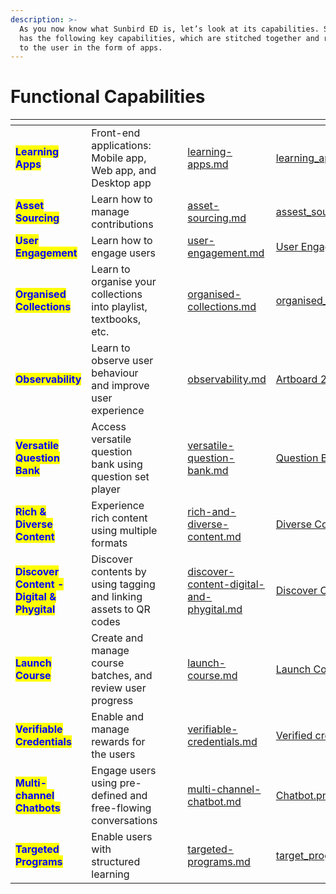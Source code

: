 ```yaml
---
description: >-
  As you now know what Sunbird ED is, let’s look at its capabilities. Sunbird ED
  has the following key capabilities, which are stitched together and rendered
  to the user in the form of apps.
---
```


# Functional Capabilities

<table data-view="cards"><thead><tr><th></th><th></th><th></th><th></th><th data-hidden data-card-target data-type="content-ref"></th><th data-hidden data-card-cover data-type="files"></th></tr></thead><tbody><tr><td><mark style="color:blue;"><strong>Learning Apps</strong></mark></td><td>Front-end applications: Mobile app, Web app, and Desktop app</td><td></td><td></td><td><a href="learning-apps.md">learning-apps.md</a></td><td><a href="../../.gitbook/assets/learning_app.png">learning_app.png</a></td></tr><tr><td><mark style="color:blue;"><strong>Asset Sourcing</strong></mark></td><td>Learn how to manage contributions</td><td></td><td></td><td><a href="asset-sourcing.md">asset-sourcing.md</a></td><td><a href="../../.gitbook/assets/assest_sourcing.png">assest_sourcing.png</a></td></tr><tr><td><mark style="color:blue;"><strong>User Engagement</strong></mark></td><td>Learn how to engage users</td><td></td><td></td><td><a href="user-engagement.md">user-engagement.md</a></td><td><a href="../../.gitbook/assets/User Engagement.png">User Engagement.png</a></td></tr><tr><td><mark style="color:blue;"><strong>Organised Collections</strong></mark></td><td>Learn to organise your collections into playlist, textbooks, etc.</td><td></td><td></td><td><a href="organised-collections.md">organised-collections.md</a></td><td><a href="../../.gitbook/assets/organised_collections.png">organised_collections.png</a></td></tr><tr><td><mark style="color:blue;"><strong>Observability</strong></mark></td><td>Learn to observe user behaviour and improve user experience</td><td></td><td></td><td><a href="observability.md">observability.md</a></td><td><a href="../../.gitbook/assets/Artboard 2 (1).svg">Artboard 2 (1).svg</a></td></tr><tr><td><mark style="color:blue;"><strong>Versatile Question Bank</strong></mark></td><td>Access versatile question bank using question set player</td><td></td><td></td><td><a href="versatile-question-bank.md">versatile-question-bank.md</a></td><td><a href="../../.gitbook/assets/Question Bank.png">Question Bank.png</a></td></tr><tr><td><mark style="color:blue;"><strong>Rich &#x26; Diverse Content</strong></mark></td><td>Experience rich content using multiple formats </td><td></td><td></td><td><a href="rich-and-diverse-content.md">rich-and-diverse-content.md</a></td><td><a href="../../.gitbook/assets/Diverse Content.png">Diverse Content.png</a></td></tr><tr><td><mark style="color:blue;"><strong>Discover Content - Digital &#x26; Phygital</strong></mark></td><td>Discover contents by using tagging and linking assets to QR codes</td><td></td><td></td><td><a href="discover-content-digital-and-phygital.md">discover-content-digital-and-phygital.md</a></td><td><a href="../../.gitbook/assets/Discover Content.png">Discover Content.png</a></td></tr><tr><td><mark style="color:blue;"><strong>Launch Course</strong></mark></td><td>Create and manage course batches, and review user progress</td><td></td><td></td><td><a href="launch-course.md">launch-course.md</a></td><td><a href="../../.gitbook/assets/Launch Course (1).png">Launch Course (1).png</a></td></tr><tr><td><mark style="color:blue;"><strong>Verifiable Credentials</strong></mark></td><td>Enable and manage rewards for the users  </td><td></td><td></td><td><a href="verifiable-credentials.md">verifiable-credentials.md</a></td><td><a href="../../.gitbook/assets/Verified credentials.png">Verified credentials.png</a></td></tr><tr><td><mark style="color:blue;"><strong>Multi-channel Chatbots</strong></mark></td><td>Engage users using pre-defined and free-flowing conversations </td><td></td><td></td><td><a href="multi-channel-chatbot.md">multi-channel-chatbot.md</a></td><td><a href="../../.gitbook/assets/Chatbot.png">Chatbot.png</a></td></tr><tr><td><mark style="color:blue;"><strong>Targeted Programs</strong></mark></td><td>Enable users with structured learning </td><td></td><td></td><td><a href="targeted-programs.md">targeted-programs.md</a></td><td><a href="../../.gitbook/assets/target_program.png">target_program.png</a></td></tr></tbody></table>
